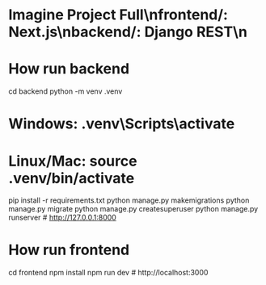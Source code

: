 # Imagine Project Full\nfrontend/: Next.js\nbackend/: Django REST\n

# How run backend
cd backend
python -m venv .venv
# Windows: .venv\Scripts\activate
# Linux/Mac: source .venv/bin/activate
pip install -r requirements.txt
python manage.py makemigrations
python manage.py migrate
python manage.py createsuperuser
python manage.py runserver  # http://127.0.0.1:8000

# How run frontend
cd frontend
npm install
npm run dev  # http://localhost:3000
